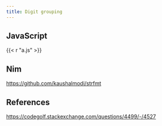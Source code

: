 ```yaml
---
title: Digit grouping
---
```


## JavaScript

{{< r "a.js" >}}

## Nim

<https://github.com/kaushalmodi/strfmt>

## References

<https://codegolf.stackexchange.com/questions/4499/-/4527>
